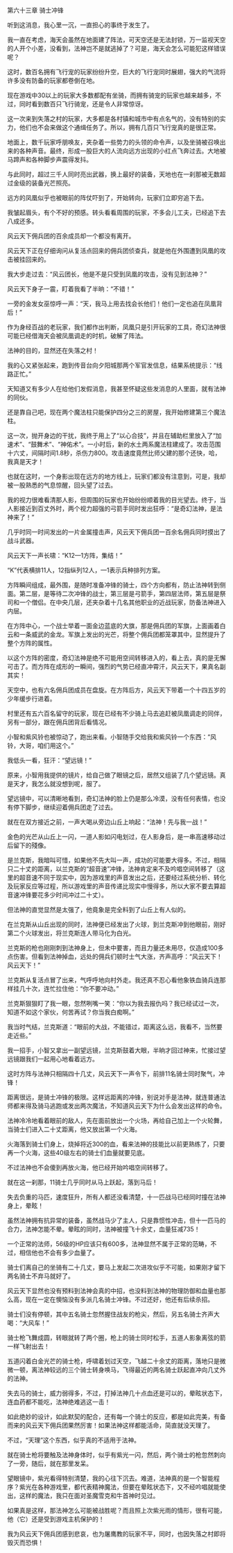 第六十三章 骑士冲锋


听到这消息，我心里一沉，一直担心的事终于发生了。

我一直在考虑，海天会虽然在地面建了阵法，可天空还是无法封锁，万一监视天空的人开个小差，没看到，法神岂不是就逃掉了？可是，海天会怎么可能犯这样错误呢？

这时，数百名拥有飞行宠的玩家纷纷升空，巨大的飞行宠同时展翅，强大的气流将许多没有防备的玩家都卷倒在地。

现在游戏中30以上的玩家大多数都配有坐骑，而拥有骑宠的玩家也越来越多，不过，同时看到数百只飞行骑宠，还是令人非常惊讶。

这一次来到失落之村的玩家，大多都是各村镇和城市中有点名气的，没有特别的实力，他们也不会来做这个通缉任务了。所以，拥有几百只飞行宠真的是很正常。

地面上，数千玩家呼朋唤友，夹杂着一些势力的头领的命令声，以及坐骑被召唤出来的各种声音。最终，形成一股巨大的人流向远方出现的小红点飞奔过去。大地被马蹄声和各种脚步声震得发抖。

与此同时，超过三千人同时亮出武器，换上最好的装备，天地也在一刹那被无数超过金级的装备光芒照亮。

远方的凤凰似乎也被眼前的阵仗吓到了，开始转向，玩家们立即穷追下去。

我皱起眉头，有个不好的预感。转头看看周围的玩家，不多会儿工夫，已经追下去八成还多。

风云天下佣兵团的百余成员却一个都没有离开。

风云天下正在仔细询问从复活点回来的佣兵团侦查兵，就是他在外围遭到凤凰的攻击被挂回来的。

我大步走过去：“风云团长，他是不是只受到凤凰的攻击，没有见到法神？”

风云天下身子一震，盯着我看了半晌：“不错！”

一旁的金发女巫惊呼一声：“天，我马上用去找会长他们！他们一定也追在凤凰背后！”

作为身经百战的老玩家，我们都作出判断，凤凰只是引开玩家的工具，奇幻法神很可能已经借海天会被凤凰调走的时机，破解了阵法。

法神的目的，显然还在失落之村！

我的心又紧张起来，跑到传音台向夕阳城那两个军官发信息，结果系统提示：“线路正忙。”

天知道又有多少人在给他们发假消息，我甚至怀疑这些发消息的人里面，就有法神的同伙。

还是靠自己吧，现在两个魔法柱只能保护四分之三的房屋，我开始修建第三个魔法柱。

这一次，抛开身边的干扰，我终于用上了“以心合技”，并且在辅助栏里放入了“加速术”、“鼓舞术”、“神佑术”。一小时后，新的水土两系魔法柱建成了。攻击范围十六丈，间隔时间1.8秒，杀伤力800。攻击速度竟然比师父建的那个还快，哈，我真是天才！

也就在这时，一个身影出现在远方的地方线上，玩家们都没有注意到，可是，我却被一股熟悉的气息惊醒，回头望了过去。

我的视力很难看清那人影，但周围的玩家也开始纷纷顺着我的目光望去。终于，当人影接近到百丈外时，两个视力超强的弓箭手同时发出狂呼：“是奇幻法神，是法神来了！”

几乎时同一时间发出的一片金属撞击声，风云天下佣兵团一百余名佣兵同时摸出了战斗武器。

风云天下一声长啸：“K12—1方阵，集结！”

“K”代表横排11人，12指纵列12人，—1表示兵种排列方案。

方阵瞬间组成，最外围，是随时准备冲锋的骑士，四个方向都有，防止法神转到侧面。第二层，是等待二次冲锋的战士，第三层是弓箭手，第四层法师，第五层是祭司和一个僧侣。在中央几层，还夹杂着十几名其他职业的近战玩家，防备法神进入内层。

在方阵中心，一个战士举着一面金边蓝底的大旗，那是佣兵团的军旗，上面画着白云和一条威武的金龙。军旗上发出的光芒，将整个佣兵团都笼罩其中，显然提升了整个方阵的属性。

以这个方阵的密度，奇幻法神是绝不可能用空间转移进入的，看上去，真的是无懈可击了。而方阵在成形的一瞬间，强烈的气势已经直冲霄汗，风云天下，果真名副其实！

天空中，也有六名佣兵团成员在盘旋。在方阵后方，风云天下带着一个十四五岁的少年缓步行进着。

村里还有五六百名留守的玩家，现在已经有不少骑上马去追赶被凤凰调走的同伴，另有一部分，跟在佣兵团背后看情况。

小智和紫风铃也被惊动了，跑出来看。小智随手交给我和紫风铃一个东西：“风铃，大哥，咱们用这个。”

我低头一看，狂汗：“望远镜！”

原来，小智用我提供的镜片，给自己做了眼镜之后，居然又组装了几个望远镜。真是天才，我怎么就没想到呢，服了。

望远镜中，可以清晰地看到，奇幻法神的脸上仍是那么冷漠，没有任何表情，也没有停下脚步，继续迎着佣兵团走了过去。

就在在双方接近之前，一声大喝从旁边山丘上响起：“法神！先与我一战！”

金色的光芒从山丘上一闪，一道人影如闪电划过，在人影身后，是一串高速移动过后留下的殘像。

是兰克斯，我暗叫可惜，如果他不先大叫一声，成功的可能要大得多。不过，相隔只二十丈的距离，以兰克斯的“超音速”冲锋，法神肯定来不及吟唱空间转移了（这里的超音速不同于现实中，因为游戏里的声音发出之后，还要经过系统分析、转化及玩家反应等过程，所以游戏里的声音传递比现实中慢得多，所以大家不要去算超音速冲锋要花多少时间冲过二十丈）。

但法神的直觉显然是太强了，他竟象是完全料到了山丘上有人似的。

在兰克斯从山丘出现的同时，法神便已经发出了火球，到兰克斯冲到他眼前，刚好第二个火球发出，将兰克斯连人带马化为白光。

兰克斯的枪也刚刚刺到法神身上，但未中要害，而且力量还未用尽，仅造成100多点伤害。但看到法神掉血，远处的佣兵们顿时士气大涨，齐声高呼：“风云天下！风云天下！”

兰克斯从复活点冒了出来，气呼呼地向村外走。我还真不忍心看他象铁血骑兵连那样挂几十次，连忙拉住他：“你不要冲动。”

兰克斯狠狠盯了我一眼，忽然咧嘴一笑：“你以为我去报仇吗？我已经试过一次，知道不如这个家伙，何苦再试？你当我白痴啊。”

我当时气结，兰克斯道：“眼前的大战，不能错过，距离这么远，我看不，当然要走近些。”

我一招手，小智又拿出一副望远镜，兰克斯鼓着大眼，半晌才回过神来，忙接过望远镜跟我们一起用心地看着远方。

这时方阵与法神只相隔四十几丈，风云天下一声令下，前排11名骑士同时聚气，冲锋！

距离很远，是骑士冲锋的极限。这样远距离的冲锋，别说对手是法神，就连普通法师都来得及骑马逃跑或发出两次魔法，不知道风云天下为什么会发出这样的命令。

法神冷冷地看着眼前的敌人，先在面前放出一个火场，再给自己加上一个火轮舞，当骑士们进入二十丈距离，他又放出第一个火海。

火海落到骑士们身上，烧掉将近300的血，看来法神的技能比以前更熟练了，只要再一个火海，这些40级左右的骑士们血量就要见底。

不过法神也不会傻到再放火海，他已经开始吟唱空间转移了。

就在这一刹那，11骑士几乎同时从马上跃起，落到马后！

失去负重的马匹，速度狂升，所有人都还没看清楚，十一匹战马已经同时撞在法神身上，晕眩！

虽然法神拥有抗异常的装备，虽然战马少了主人，只是靠惯性冲击，但十一匹马的合力，法神怎能不晕。晕眩的同时，法神被撞飞十余丈，血量狂减735！

一个正常的法师，56级的HP应该只有600多，法神显然不属于正常的范畴，不过，相信他也不会有多少血量了。

骑士们离自己的坐骑有二十几丈，要马上发起二次进攻似乎不可能，如果刚才留下两名骑士不弃马就好了。

风云天下显然也没有预料到法神会真的中招，也没料到法神的物理防御和血量也那么高，现在一定在懊恼没有多派几名骑士冲锋。不过还好，他还有后续杀招。

骑士们没有停顿，其中五名骑士忽然握住战友的枪尖，然后，另五名骑士齐声大喝：“大风车！”

骑士枪飞舞成圆，转眼就转了两个圈，枪上的骑士同时松手，五道人影象离弦的箭一样飞射出去！

五道闪着白金光芒的骑士枪，呼啸着划过天空，飞越二十余丈的距离，落地只是微微一顿，离法神较远的三个骑士转身唤马，飞得最近的两名骑士跃起直冲向几丈外的法神。

失去马的骑士，威力弱得多，不过，打掉法神几十点血还是可以的，晕眩状态下，连血药都不能吃，法神绝难逃这一击！

如此绝妙的设计，如此默契的配合，还有每一个骑士的反应，都是如此完美，有备而来的风云天下佣兵团果然厉害！如果法神这样都能活命，简直就没天理了。

不过，“天理”这个东西，似乎真的不适用于法神。

就在骑士枪将要触及法神身体时，似乎有紫光一闪，然后，两个骑士的枪忽然刺向了一旁，随后，就在那里发呆。

望眼镜中，紫光看得特别清楚，我的心往下沉去。难道，法神真的是一个智能程序？紫光在各种游戏里，都代表精神魔法，但要在晕眩状态下，又不经吟唱就能使出，这样的魔法，我只在面对圣魔雪克和牛首神时见过。

如果真是这样，那法神怎么可能被战胜呢？而且照上次紫光雨的情形，很有可能，他（它）还是受到游戏主机保护的！

我为风云天下佣兵团感到悲哀，也为屠鹰教的玩家不平，同时，也因失落之村即将毁灭而恐惧！





